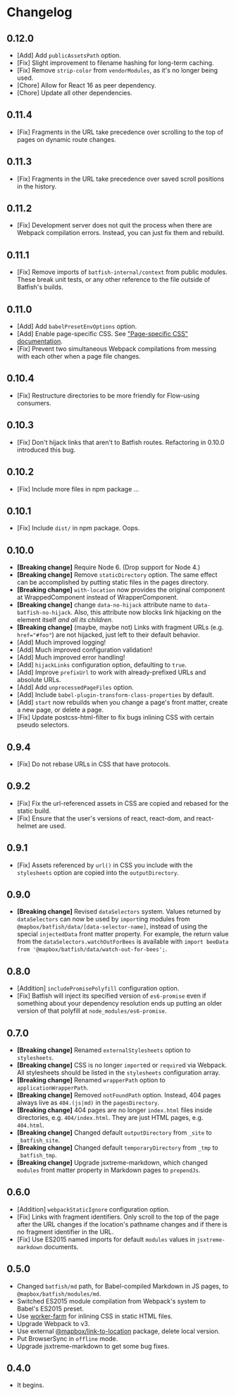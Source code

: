 # Changelog

## 0.12.0

- [Add] Add `publicAssetsPath` option.
- [Fix] Slight improvement to filename hashing for long-term caching.
- [Fix] Remove `strip-color` from `vendorModules`, as it's no longer being used.
- [Chore] Allow for React 16 as peer dependency.
- [Chore] Update all other dependencies.

## 0.11.4

- [Fix] Fragments in the URL take precedence over scrolling to the top of pages on dynamic route changes.

## 0.11.3

- [Fix] Fragments in the URL take precedence over saved scroll positions in the history.

## 0.11.2

- [Fix] Development server does not quit the process when there are Webpack compilation errors.
  Instead, you can just fix them and rebuild.

## 0.11.1

- [Fix] Remove imports of `batfish-internal/context` from public modules.
  These break unit tests, or any other reference to the file outside of Batfish's builds.

## 0.11.0

- [Add] Add `babelPresetEnvOptions` option.
- [Add] Enable page-specific CSS.
  See ["Page-specific CSS" documentation](docs/advanced-usage.md#page-specific-css).
- [Fix] Prevent two simultaneous Webpack compilations from messing with each other when a page file changes.

## 0.10.4

- [Fix] Restructure directories to be more friendly for Flow-using consumers.

## 0.10.3

- [Fix] Don't hijack links that aren't to Batfish routes.
  Refactoring in 0.10.0 introduced this bug.

## 0.10.2

- [Fix] Include more files in npm package ...

## 0.10.1

- [Fix] Include `dist/` in npm package. Oops.

## 0.10.0

- **[Breaking change]** Require Node 6. (Drop support for Node 4.)
- **[Breaking change]** Remove `staticDirectory` option.
  The same effect can be accomplished by putting static files in the pages directory.
- **[Breaking change]** `with-location` now provides the original component at WrappedComponent instead of WrapperComponent.
- **[Breaking change]** change `data-no-hijack` attribute name to `data-batfish-no-hijack`.
  Also, this attribute now blocks link hijacking on the element itself *and all its children*.
- **[Breaking change]** (maybe, maybe not) Links with fragment URLs (e.g. `href="#foo"`) are not hijacked, just left to their default behavior.  
- [Add] Much improved logging!  
- [Add] Much improved configuration validation!  
- [Add] Much improved error handling!  
- [Add] `hijackLinks` configuration option, defaulting to `true`.
- [Add] Improve `prefixUrl` to work with already-prefixed URLs and absolute URLs.
- [Add] Add `unprocessedPageFiles` option.
- [Add] Include `babel-plugin-transform-class-properties` by default.
- [Add] `start` now rebuilds when you change a page's front matter, create a new page, or delete a page.
- [Fix] Update postcss-html-filter to fix bugs inlining CSS with certain pseudo selectors.

## 0.9.4

- [Fix] Do not rebase URLs in CSS that have protocols.

## 0.9.2

- [Fix] Fix the url-referenced assets in CSS are copied and rebased for the static build.
- [Fix] Ensure that the user's versions of react, react-dom, and react-helmet are used.

## 0.9.1

- [Fix] Assets referenced by `url()` in CSS you include with the `stylesheets` option are copied into the `outputDirectory`.

## 0.9.0

- **[Breaking change]** Revised `dataSelectors` system.
  Values returned by `dataSelectors` can now be used by `import`ing modules from `@mapbox/batfish/data/[data-selector-name]`, instead of using the special `injectedData` front matter property.
  For example, the return value from the `dataSelectors.watchOutForBees` is available with `import beeData from '@mapbox/batfish/data/watch-out-for-bees';`.

## 0.8.0

- [Addition] `includePromisePolyfill` configuration option.
- [Fix] Batfish will inject its specified version of `es6-promise` even if something about your dependency resolution ends up putting an older version of that polyfill at `node_modules/es6-promise`.

## 0.7.0

- **[Breaking change]** Renamed `externalStylesheets` option to `stylesheets`.
- **[Breaking change]** CSS is no longer `import`ed or `require`d via Webpack.
  All stylesheets should be listed in the `stylesheets` configuration array.
- **[Breaking change]** Renamed `wrapperPath` option to `applicationWrapperPath`.
- **[Breaking change]** Removed `notFoundPath` option.
  Instead, 404 pages always live as `404.(js|md)` in the `pagesDirectory`.
- **[Breaking change]** 404 pages are no longer `index.html` files inside directories, e.g. `404/index.html`.
  They are just HTML pages, e.g. `404.html`.
- **[Breaking change]** Changed default `outputDirectory` from `_site` to `_batfish_site`.
- **[Breaking change]** Changed default `temporaryDirectory` from `_tmp` to `_batfish_tmp`.
- **[Breaking change]** Upgrade jsxtreme-markdown, which changed `modules` front matter property in Markdown pages to `prependJs`.

## 0.6.0

- [Addition] `webpackStaticIgnore` configuration option.
- [Fix] Links with fragment identifiers.
  Only scroll to the top of the page after the URL changes if the location's pathname changes and if there is no fragment identifier in the URL.
- [Fix] Use ES2015 named imports for default `modules` values in `jsxtreme-markdown` documents.

## 0.5.0

- Changed `batfish/md` path, for Babel-compiled Markdown in JS pages, to `@mapbox/batfish/modules/md`.
- Switched ES2015 module compilation from Webpack's system to Babel's ES2015 preset.
- Use [worker-farm](https://github.com/rvagg/node-worker-farm) for inlining CSS in static HTML files.
- Upgrade Webpack to v3.
- Use external [@mapbox/link-to-location](https://github.com/mapbox/link-to-location) package, delete local version.
- Put BrowserSync in `offline` mode.
- Upgrade jsxtreme-markdown to get some bug fixes.

## 0.4.0

- It begins.
